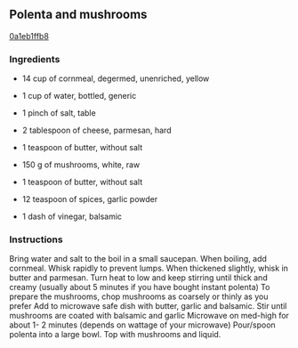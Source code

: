 ## Polenta and mushrooms

[0a1eb1ffb8](http://www.food.com/recipe/polenta-and-mushrooms-67007)

### Ingredients

 - 14 cup of cornmeal, degermed, unenriched, yellow

 - 1 cup of water, bottled, generic

 - 1 pinch of salt, table

 - 2 tablespoon of cheese, parmesan, hard

 - 1 teaspoon of butter, without salt

 - 150 g of mushrooms, white, raw

 - 1 teaspoon of butter, without salt

 - 12 teaspoon of spices, garlic powder

 - 1 dash of vinegar, balsamic

### Instructions

Bring water and salt to the boil in a small saucepan. When boiling, add cornmeal. Whisk rapidly to prevent lumps. When thickened slightly, whisk in butter and parmesan. Turn heat to low and keep stirring until thick and creamy (usually about 5 minutes if you have bought instant polenta) To prepare the mushrooms, chop mushrooms as coarsely or thinly as you prefer Add to microwave safe dish with butter, garlic and balsamic. Stir until mushrooms are coated with balsamic and garlic Microwave on med-high for about 1- 2 minutes (depends on wattage of your microwave) Pour/spoon polenta into a large bowl. Top with mushrooms and liquid.